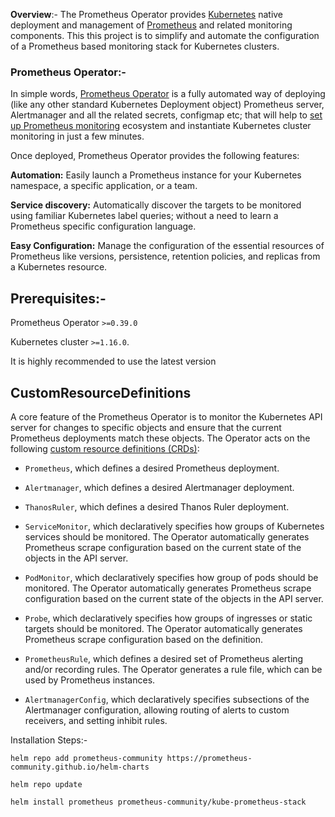 **Overview**:- The Prometheus Operator provides
[Kubernetes](https://kubernetes.io/) native deployment and management of
[Prometheus](https://prometheus.io/) and related monitoring components.
This this project is to simplify and automate the configuration of a
Prometheus based monitoring stack for Kubernetes clusters.

### Prometheus Operator:-

In simple words, [Prometheus
Operator](https://prometheus-operator.dev/) is a fully automated way of
deploying (like any other standard Kubernetes Deployment object)
Prometheus server, Alertmanager and all the related secrets, configmap
etc; that will help to [set up Prometheus
monitoring](https://www.infracloud.io/observability-consulting/) ecosystem
and instantiate Kubernetes cluster monitoring in just a few minutes.

Once deployed, Prometheus Operator provides the following features:

**Automation:** Easily launch a Prometheus instance for your Kubernetes
namespace, a specific application, or a team.

**Service discovery:** Automatically discover the targets to be
monitored using familiar Kubernetes label queries; without a need to
learn a Prometheus specific configuration language.

**Easy Configuration:** Manage the configuration of the essential
resources of Prometheus like versions, persistence, retention policies,
and replicas from a Kubernetes resource.

## Prerequisites:-

Prometheus Operator `>=0.39.0`

Kubernetes cluster `>=1.16.0`.

It is highly recommended to use the latest version

## CustomResourceDefinitions

A core feature of the Prometheus Operator is to monitor the Kubernetes
API server for changes to specific objects and ensure that the current
Prometheus deployments match these objects. The Operator acts on the
following [custom resource definitions
(CRDs)](https://kubernetes.io/docs/tasks/access-kubernetes-api/extend-api-custom-resource-definitions/):

- `Prometheus`, which defines a desired Prometheus deployment.

- `Alertmanager`, which defines a desired Alertmanager deployment.

- `ThanosRuler`, which defines a desired Thanos Ruler deployment.

- `ServiceMonitor`, which declaratively specifies how groups of
  Kubernetes services should be monitored. The Operator automatically
  generates Prometheus scrape configuration based on the current state
  of the objects in the API server.

- `PodMonitor`, which declaratively specifies how group of pods should
  be monitored. The Operator automatically generates Prometheus scrape
  configuration based on the current state of the objects in the API
  server.

- `Probe`, which declaratively specifies how groups of ingresses or
  static targets should be monitored. The Operator automatically
  generates Prometheus scrape configuration based on the definition.

- `PrometheusRule`, which defines a desired set of Prometheus alerting
  and/or recording rules. The Operator generates a rule file, which can
  be used by Prometheus instances.

- `AlertmanagerConfig`, which declaratively specifies subsections of the
  Alertmanager configuration, allowing routing of alerts to custom
  receivers, and setting inhibit rules.

Installation Steps:-

`helm repo add prometheus-community https://prometheus-community.github.io/helm-charts `

`helm repo update `

`helm install prometheus prometheus-community/kube-prometheus-stack`
